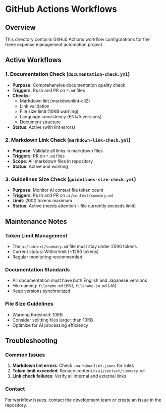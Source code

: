 # GitHub Actions Workflows

## Overview

This directory contains GitHub Actions workflow configurations for the freee expense management automation project.

## Active Workflows

### 1. Documentation Check (`documentation-check.yml`)

- **Purpose**: Comprehensive documentation quality check
- **Triggers**: Push and PR on `*.md` files
- **Checks**:
  - Markdown lint (markdownlint-cli2)
  - Link validation
  - File size limit (10KB warning)
  - Language consistency (EN/JA versions)
  - Document structure
- **Status**: Active (with lint errors)

### 2. Markdown Link Check (`markdown-link-check.yml`)

- **Purpose**: Validate all links in markdown files
- **Triggers**: PR on `*.md` files
- **Scope**: All markdown files in repository
- **Status**: Active and working

### 3. Guidelines Size Check (`guidelines-size-check.yml`)

- **Purpose**: Monitor AI context file token count
- **Triggers**: Push and PR on `ai/context/summary.md`
- **Limit**: 2000 tokens maximum
- **Status**: Active (needs attention - file currently exceeds limit)

## Maintenance Notes

### Token Limit Management

- The `ai/context/summary.md` file must stay under 2000 tokens
- Current status: Within limit (~1250 tokens)
- Regular monitoring recommended

### Documentation Standards

- All documentation must have both English and Japanese versions
- File naming: `filename.md` (EN), `filename-ja.md` (JA)
- Keep versions synchronized

### File Size Guidelines

- Warning threshold: 10KB
- Consider splitting files larger than 10KB
- Optimize for AI processing efficiency

## Troubleshooting

### Common Issues

1. **Markdown lint errors**: Check `.markdownlint.jsonc` for rules
2. **Token limit exceeded**: Reduce content in `ai/context/summary.md`
3. **Link check failures**: Verify all internal and external links

### Contact

For workflow issues, contact the development team or create an issue in the repository.
